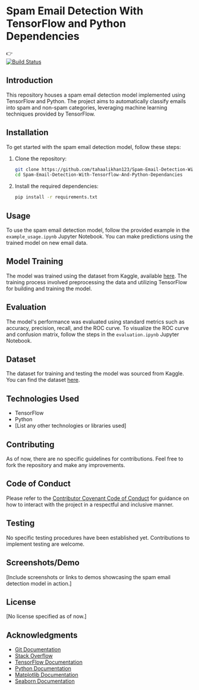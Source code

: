 # Spam Email Detection With TensorFlow and Python Dependencies

:point_right:	
[![Build Status](https://github.com/tahaalikhan123/Spam-Email-Detection-With-Tensorflow-And-Python-Dependancies/workflows/CI/badge.svg)](https://github.com/tahaalikhan123/Spam-Email-Detection-With-Tensorflow-And-Python-Dependancies/actions)

## Introduction
This repository houses a spam email detection model implemented using TensorFlow and Python. The project aims to automatically classify emails into spam and non-spam categories, leveraging machine learning techniques provided by TensorFlow.

## Installation
To get started with the spam email detection model, follow these steps:

1. Clone the repository:
    ```bash
    git clone https://github.com/tahaalikhan123/Spam-Email-Detection-With-Tensorflow-And-Python-Dependancies.git
    cd Spam-Email-Detection-With-Tensorflow-And-Python-Dependancies
    ```

2. Install the required dependencies:
    ```bash
    pip install -r requirements.txt
    ```

## Usage
To use the spam email detection model, follow the provided example in the `example_usage.ipynb` Jupyter Notebook. You can make predictions using the trained model on new email data.

## Model Training
The model was trained using the dataset from Kaggle, available [here](https://www.kaggle.com/datasets/mfaisalqureshi/spam-email). The training process involved preprocessing the data and utilizing TensorFlow for building and training the model.

## Evaluation
The model's performance was evaluated using standard metrics such as accuracy, precision, recall, and the ROC curve. To visualize the ROC curve and confusion matrix, follow the steps in the `evaluation.ipynb` Jupyter Notebook.

## Dataset
The dataset for training and testing the model was sourced from Kaggle. You can find the dataset [here](https://www.kaggle.com/datasets/mfaisalqureshi/spam-email).

## Technologies Used
- TensorFlow
- Python
- [List any other technologies or libraries used]

## Contributing
As of now, there are no specific guidelines for contributions. Feel free to fork the repository and make any improvements.

## Code of Conduct
Please refer to the [Contributor Covenant Code of Conduct](CODE_OF_CONDUCT.md) for guidance on how to interact with the project in a respectful and inclusive manner.

## Testing
No specific testing procedures have been established yet. Contributions to implement testing are welcome.

## Screenshots/Demo
[Include screenshots or links to demos showcasing the spam email detection model in action.]

## License
[No license specified as of now.]

## Acknowledgments
- [Git Documentation](https://git-scm.com/doc)
- [Stack Overflow](https://stackoverflow.com/)
- [TensorFlow Documentation](https://www.tensorflow.org/guide)
- [Python Documentation](https://docs.python.org/3/)
- [Matplotlib Documentation](https://matplotlib.org/stable/contents.html)
- [Seaborn Documentation](https://seaborn.pydata.org/)
